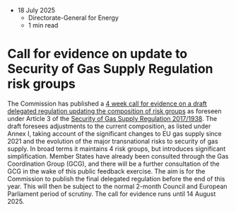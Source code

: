 * 18 July 2025
  * Directorate-General for Energy
  * 1 min read


# Call for evidence on update to Security of Gas Supply Regulation risk groups 
The Commission has published a [4 week call for evidence on a draft delegated regulation updating the composition of risk groups](https://ec.europa.eu/info/law/better-regulation/have-your-say/initiatives/14244-Security-of-gas-supply-composition-of-risk-groups-update-_en) as foreseen under Article 3 of the [Security of Gas Supply Regulation 2017/1938](https://eur-lex.europa.eu/legal-content/EN/TXT/?uri=CELEX%3A32017R1938&qid=1752843851238). The draft foresees adjustments to the current composition, as listed under Annex I, taking account of the significant changes to EU gas supply since 2021 and the evolution of the major transnational risks to security of gas supply. In broad terms it maintains 4 risk groups, but introduces significant simplification. 
Member States have already been consulted through the Gas Coordination Group (GCG), and there will be a further consultation of the GCG in the wake of this public feedback exercise. The aim is for the Commission to publish the final delegated regulation before the end of this year. This will then be subject to the normal 2-month Council and European Parliament period of scrutiny. The call for evidence runs until 14 August 2025.